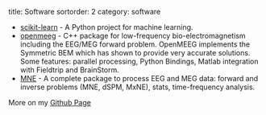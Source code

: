 title: Software
sortorder: 2
category: software

- [scikit-learn](http://scikit-learn.org) - A Python project for machine learning.
- [openmeeg](http://openmeeg.github.io) - C++ package for low-frequency bio-electromagnetism including the EEG/MEG forward problem. OpenMEEG implements the Symmetric BEM which has shown to provide very accurate solutions. Some features: parallel processing, Python Bindings, Matlab integration with Fieldtrip and BrainStorm.
- [MNE](http://martinos.org/mne) - A complete package to process EEG and MEG data: forward and inverse problems (MNE, dSPM, MxNE), stats, time-frequency analysis.

More on my [Github Page](http://github.com/agramfort)

